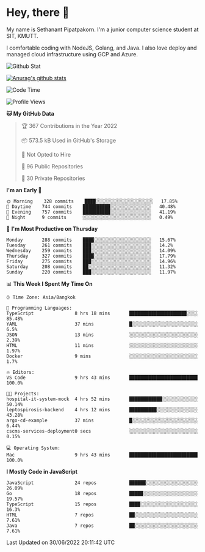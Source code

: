 # Hey, there 🙌
My name is Sethanant Pipatpakorn. I'm a junior computer science student at SIT, KMUTT.

I comfortable coding with NodeJS, Golang, and Java. I also love deploy and managed cloud infrastructure using GCP and Azure.

![Github Stat](https://github-profile-summary-cards.vercel.app/api/cards/profile-details?username=thetkpark&theme=dracula)

[![Anurag's github stats](https://github-readme-stats.vercel.app/api?username=thetkpark&count_private=true&show_icons=true&theme=tokyonight)](https://github.com/anuraghazra/github-readme-stats)

<!--START_SECTION:waka-->
![Code Time](http://img.shields.io/badge/Code%20Time-0%20secs-blue)

![Profile Views](http://img.shields.io/badge/Profile%20Views-0-blue)

**🐱 My GitHub Data** 

> 🏆 367 Contributions in the Year 2022
 > 
> 📦 573.5 kB Used in GitHub's Storage 
 > 
> 🚫 Not Opted to Hire
 > 
> 📜 96 Public Repositories 
 > 
> 🔑 30 Private Repositories  
 > 
**I'm an Early 🐤** 

```text
🌞 Morning    328 commits    ████░░░░░░░░░░░░░░░░░░░░░   17.85% 
🌆 Daytime    744 commits    ██████████░░░░░░░░░░░░░░░   40.48% 
🌃 Evening    757 commits    ██████████░░░░░░░░░░░░░░░   41.19% 
🌙 Night      9 commits      ░░░░░░░░░░░░░░░░░░░░░░░░░   0.49%

```
📅 **I'm Most Productive on Thursday** 

```text
Monday       288 commits    ████░░░░░░░░░░░░░░░░░░░░░   15.67% 
Tuesday      261 commits    ███░░░░░░░░░░░░░░░░░░░░░░   14.2% 
Wednesday    259 commits    ███░░░░░░░░░░░░░░░░░░░░░░   14.09% 
Thursday     327 commits    ████░░░░░░░░░░░░░░░░░░░░░   17.79% 
Friday       275 commits    ███░░░░░░░░░░░░░░░░░░░░░░   14.96% 
Saturday     208 commits    ██░░░░░░░░░░░░░░░░░░░░░░░   11.32% 
Sunday       220 commits    ███░░░░░░░░░░░░░░░░░░░░░░   11.97%

```


📊 **This Week I Spent My Time On** 

```text
⌚︎ Time Zone: Asia/Bangkok

💬 Programming Languages: 
TypeScript               8 hrs 18 mins       █████████████████████░░░░   85.48% 
YAML                     37 mins             █░░░░░░░░░░░░░░░░░░░░░░░░   6.5% 
JSON                     13 mins             ░░░░░░░░░░░░░░░░░░░░░░░░░   2.39% 
HTML                     11 mins             ░░░░░░░░░░░░░░░░░░░░░░░░░   1.97% 
Docker                   9 mins              ░░░░░░░░░░░░░░░░░░░░░░░░░   1.7%

🔥 Editors: 
VS Code                  9 hrs 43 mins       █████████████████████████   100.0%

🐱‍💻 Projects: 
hospital-it-system-mock  4 hrs 52 mins       ████████████░░░░░░░░░░░░░   50.14% 
leptospirosis-backend    4 hrs 12 mins       ██████████░░░░░░░░░░░░░░░   43.28% 
argo-cd-example          37 mins             █░░░░░░░░░░░░░░░░░░░░░░░░   6.44% 
cscms-services-deployment0 secs              ░░░░░░░░░░░░░░░░░░░░░░░░░   0.15%

💻 Operating System: 
Mac                      9 hrs 43 mins       █████████████████████████   100.0%

```

**I Mostly Code in JavaScript** 

```text
JavaScript               24 repos            ██████░░░░░░░░░░░░░░░░░░░   26.09% 
Go                       18 repos            █████░░░░░░░░░░░░░░░░░░░░   19.57% 
TypeScript               15 repos            ████░░░░░░░░░░░░░░░░░░░░░   16.3% 
HTML                     7 repos             ██░░░░░░░░░░░░░░░░░░░░░░░   7.61% 
Java                     7 repos             ██░░░░░░░░░░░░░░░░░░░░░░░   7.61%

```



 Last Updated on 30/06/2022 20:11:42 UTC
<!--END_SECTION:waka-->
